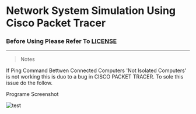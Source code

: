 # Network System Simulation Using Cisco Packet Tracer

### Before Using Please Refer To [LICENSE](https://github.com/WassemAdil/Network-System-Simulation/blob/main/LICENSE)

-----------------------

> Notes

If Ping Command Bettwen Connected Computers 'Not Isolated Computers' is not working this is duo to a bug in CISCO PACKET TRACER. To sole this issue do the follow. 

Programe Screenshot

![test](https://github.com/WassemAdil/Network-System-Simulation/blob/main/Program_Screenshot.png)

